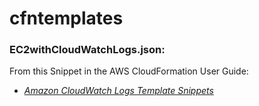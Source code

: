 # cfntemplates

### EC2withCloudWatchLogs.json:
From this Snippet in the AWS CloudFormation User Guide:

* _[Amazon CloudWatch Logs Template Snippets](https://docs.aws.amazon.com/AWSCloudFormation/latest/UserGuide/quickref-cloudwatchlogs.html)_
